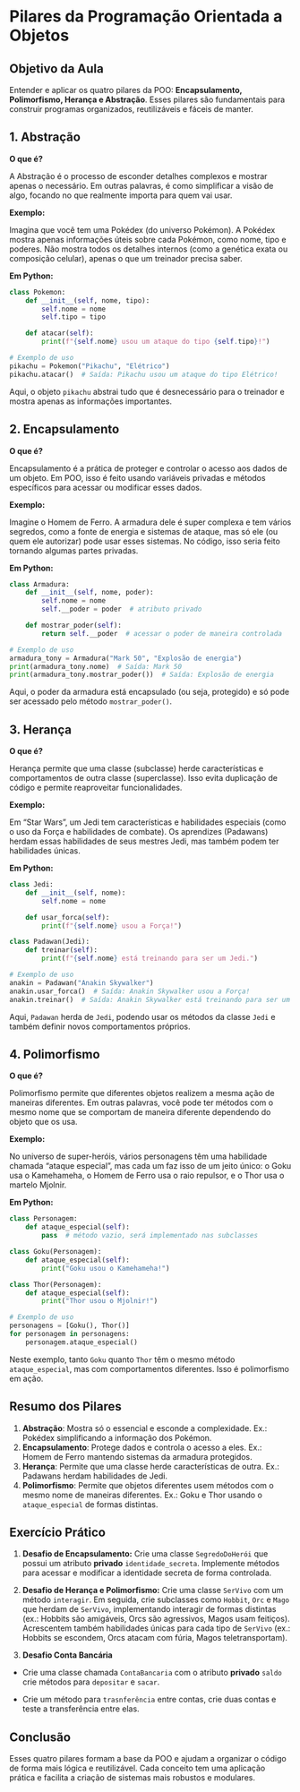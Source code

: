 # Pilares da Programação Orientada a Objetos

## Objetivo da Aula

Entender e aplicar os quatro pilares da POO: **Encapsulamento, Polimorfismo, Herança e Abstração**. Esses pilares são fundamentais para construir programas organizados, reutilizáveis e fáceis de manter.

## 1. **Abstração**

**O que é?**

A Abstração é o processo de esconder detalhes complexos e mostrar apenas o necessário. Em outras palavras, é como simplificar a visão de algo, focando no que realmente importa para quem vai usar.

**Exemplo:**

Imagina que você tem uma Pokédex (do universo Pokémon). A Pokédex mostra apenas informações úteis sobre cada Pokémon, como nome, tipo e poderes. Não mostra todos os detalhes internos (como a genética exata ou composição celular), apenas o que um treinador precisa saber.

**Em Python:**

```python
class Pokemon:
    def __init__(self, nome, tipo):
        self.nome = nome
        self.tipo = tipo

    def atacar(self):
        print(f"{self.nome} usou um ataque do tipo {self.tipo}!")

# Exemplo de uso
pikachu = Pokemon("Pikachu", "Elétrico")
pikachu.atacar()  # Saída: Pikachu usou um ataque do tipo Elétrico!
```

Aqui, o objeto `pikachu` abstrai tudo que é desnecessário para o treinador e mostra apenas as informações importantes.

## 2. **Encapsulamento**

**O que é?**

Encapsulamento é a prática de proteger e controlar o acesso aos dados de um objeto. Em POO, isso é feito usando variáveis privadas e métodos específicos para acessar ou modificar esses dados.

**Exemplo:**  

Imagine o Homem de Ferro. A armadura dele é super complexa e tem vários segredos, como a fonte de energia e sistemas de ataque, mas só ele (ou quem ele autorizar) pode usar esses sistemas. No código, isso seria feito tornando algumas partes privadas.

**Em Python:**

```python
class Armadura:
    def __init__(self, nome, poder):
        self.nome = nome
        self.__poder = poder  # atributo privado

    def mostrar_poder(self):
        return self.__poder  # acessar o poder de maneira controlada

# Exemplo de uso
armadura_tony = Armadura("Mark 50", "Explosão de energia")
print(armadura_tony.nome)  # Saída: Mark 50
print(armadura_tony.mostrar_poder())  # Saída: Explosão de energia
```

Aqui, o poder da armadura está encapsulado (ou seja, protegido) e só pode ser acessado pelo método `mostrar_poder()`.

## 3. **Herança**

**O que é?**  

Herança permite que uma classe (subclasse) herde características e comportamentos de outra classe (superclasse). Isso evita duplicação de código e permite reaproveitar funcionalidades.

**Exemplo:**  

Em “Star Wars”, um Jedi tem características e habilidades especiais (como o uso da Força e habilidades de combate). Os aprendizes (Padawans) herdam essas habilidades de seus mestres Jedi, mas também podem ter habilidades únicas.

**Em Python:**

```python
class Jedi:
    def __init__(self, nome):
        self.nome = nome

    def usar_forca(self):
        print(f"{self.nome} usou a Força!")

class Padawan(Jedi):
    def treinar(self):
        print(f"{self.nome} está treinando para ser um Jedi.")

# Exemplo de uso
anakin = Padawan("Anakin Skywalker")
anakin.usar_forca()  # Saída: Anakin Skywalker usou a Força!
anakin.treinar()  # Saída: Anakin Skywalker está treinando para ser um Jedi.
```

Aqui, `Padawan` herda de `Jedi`, podendo usar os métodos da classe `Jedi` e também definir novos comportamentos próprios.

## 4. **Polimorfismo**

**O que é?**  

Polimorfismo permite que diferentes objetos realizem a mesma ação de maneiras diferentes. Em outras palavras, você pode ter métodos com o mesmo nome que se comportam de maneira diferente dependendo do objeto que os usa.

**Exemplo:**  

No universo de super-heróis, vários personagens têm uma habilidade chamada “ataque especial”, mas cada um faz isso de um jeito único: o Goku usa o Kamehameha, o Homem de Ferro usa o raio repulsor, e o Thor usa o martelo Mjolnir.

**Em Python:**

```python
class Personagem:
    def ataque_especial(self):
        pass  # método vazio, será implementado nas subclasses

class Goku(Personagem):
    def ataque_especial(self):
        print("Goku usou o Kamehameha!")

class Thor(Personagem):
    def ataque_especial(self):
        print("Thor usou o Mjolnir!")

# Exemplo de uso
personagens = [Goku(), Thor()]
for personagem in personagens:
    personagem.ataque_especial()
```

Neste exemplo, tanto `Goku` quanto `Thor` têm o mesmo método `ataque_especial`, mas com comportamentos diferentes. Isso é polimorfismo em ação.

## Resumo dos Pilares

1. **Abstração**: Mostra só o essencial e esconde a complexidade. Ex.: Pokédex simplificando a informação dos Pokémon.
2. **Encapsulamento**: Protege dados e controla o acesso a eles. Ex.: Homem de Ferro mantendo sistemas da armadura protegidos.
3. **Herança**: Permite que uma classe herde características de outra. Ex.: Padawans herdam habilidades de Jedi.
4. **Polimorfismo**: Permite que objetos diferentes usem métodos com o mesmo nome de maneiras diferentes. Ex.: Goku e Thor usando o `ataque_especial` de formas distintas.

## Exercício Prático

1. **Desafio de Encapsulamento:** Crie uma classe `SegredoDoHerói` que possui um atributo **privado** `identidade_secreta`. Implemente métodos para acessar e modificar a identidade secreta de forma controlada.

2. **Desafio de Herança e Polimorfismo:** Crie uma classe `SerVivo` com um método `interagir`. Em seguida, crie subclasses como `Hobbit`, `Orc` e `Mago` que herdam de `SerVivo`, implementando interagir de formas distintas (ex.: Hobbits são amigáveis, Orcs são agressivos, Magos usam feitiços). Acrescentem também habilidades únicas para cada tipo de `SerVivo` (ex.: Hobbits se escondem, Orcs atacam com fúria, Magos teletransportam).

3. **Desafio Conta Bancária**

- Crie uma classe chamada `ContaBancaria` com o atributo **privado** `saldo` crie métodos para `depositar` e `sacar`.

- Crie um método para `trasnferência` entre contas, crie duas contas e teste a transferência entre elas.

## Conclusão

Esses quatro pilares formam a base da POO e ajudam a organizar o código de forma mais lógica e reutilizável. Cada conceito tem uma aplicação prática e facilita a criação de sistemas mais robustos e modulares.
